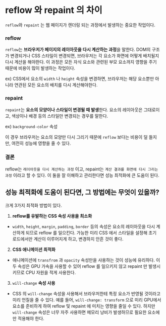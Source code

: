 # reflow 와 repaint 의 차이

`reflow`와 `repaint` 는 웹 페이지가 렌더링 되는 과정에서 발생하는 중요한 작업이다.

### reflow

`reflow`는 **브라우저가 페이지의 레이아웃을 다시 계산하는 과정**을 말한다. DOM의 구조가 변경되거나 CSS 스타일이 변경되면, 브라우저는 각 요소가 화면에 어떻게 배치될지 다시 계산을 해야한다. 이 과정은 모든 자식 요소와 관련된 부모 요소까지 영향을 주기 때문에 비용이 많이 발생하는 작업이다.

ex) CSS에서 요소의 `width` 나 `height` 속성을 변경하면, 브라우저는 해당 요소뿐만 아니라 연관된 모든 요소의 배치를 다시 계산해야한다.

### repaint

`repaint`는 **요소의 모양이나 스타일이 변경될 때 발생**한다. 요소의 레이아웃은 그대로이고, 색상이나 배경 등의 스타일만 변경되는 경우를 말한다.

ex) `background-color` 속성

이 경우 브라우저는 요소의 모양만 다시 그리기 때문에 `reflow` 보다는 비용이 덜 들지만, 여전히 성능에 영향을 줄 수 있다.

### **결론**

reflow는 `레이아웃을 다시 계산하는 과정` 이고, repaint는 `계산 결과를 화면에 다시 그리는 과정` 이라고 할 수 있다. 이 둘을 잘 이해하고 관리한다면 성능 최적화에 큰 도움이 된다.

## 성능 최적화에 도움이 된다면, 그 방법에는 무엇이 있을까?

크게 3가지 최적화 방법이 있다.

1. **reflow를 유발하는 CSS 속성 사용을 최소화**

- `width`, `height`, `margin`, `padding`, `border` 등의 속성은 요소의 레이아웃을 다시 계산하게 되므로 reflow 를 일으킨다. 가능한 미리 CSS 에서 스타일을 설정해 초기 로드에서만 계산이 이루어지게 하고, 변경하지 안흔 것이 좋다.

2. **CSS 애니메이션 최적화**

- 애니메이션에 `transfrom` 과 `opacity` 속성만을 사용하는 것이 성능에 유리하다. 이 두 속성은 GPU 가속을 사용할 수 있어 reflow 를 일으키지 않고 repaint 만 발생시키므로 CPU 자원을 적게 사용한다.

3. `will-change` **속성 사용**

- CSS 의 `will-change` 속성을 사용해서 브라우저한테 특정 요소가 반영될 것이라고 미리 언질을 줄 수 있다. 예를 들어, `will-change: transform` 으로 미리 GPU에서 요소를 준비하게 하여 reflow 및 repaint 에 미치는 영향을 줄일 수 있다. 하지만 `will-change` 속성은 너무 자주 사용하면 메모리 낭비가 발생하므로 필요한 요소에만 적용해야 한다.
